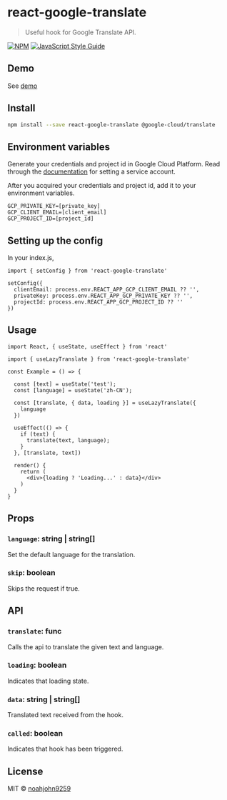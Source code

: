 # react-google-translate

> Useful hook for Google Translate API.

[![NPM](https://img.shields.io/npm/v/react-google-translate.svg)](https://www.npmjs.com/package/react-google-translate) [![JavaScript Style Guide](https://img.shields.io/badge/code_style-standard-brightgreen.svg)](https://standardjs.com)

## Demo

See [demo](https://react-google-translate.vercel.app/)

## Install

```bash
npm install --save react-google-translate @google-cloud/translate
```

## Environment variables

Generate your credentials and project id in Google Cloud Platform. Read through the [documentation](https://cloud.google.com/iam/docs/creating-managing-service-accounts) for setting a service account.

After you acquired your credentials and project id, add it to your environment variables.

```
GCP_PRIVATE_KEY=[private_key]
GCP_CLIENT_EMAIL=[client_email]
GCP_PROJECT_ID=[project_id]
```

## Setting up the config

In your index.js,

```tsx
import { setConfig } from 'react-google-translate'

setConfig({
  clientEmail: process.env.REACT_APP_GCP_CLIENT_EMAIL ?? '',
  privateKey: process.env.REACT_APP_GCP_PRIVATE_KEY ?? '',
  projectId: process.env.REACT_APP_GCP_PROJECT_ID ?? ''
})
```

## Usage

```tsx
import React, { useState, useEffect } from 'react'

import { useLazyTranslate } from 'react-google-translate'

const Example = () => {

  const [text] = useState('test');
  const [language] = useState('zh-CN');

  const [translate, { data, loading }] = useLazyTranslate({
    language
  })

  useEffect(() => {
    if (text) {
      translate(text, language);
    }
  }, [translate, text])

  render() {
    return (
      <div>{loading ? 'Loading...' : data}</div>
    )
  }
}
```

## Props

### `language`: string | string[]

Set the default language for the translation.

### `skip`: boolean

Skips the request if true.

## API

### `translate`: func

Calls the api to translate the given text and language.

### `loading`: boolean

Indicates that loading state.

### `data`: string | string[]

Translated text received from the hook.

### `called`: boolean

Indicates that hook has been triggered.

## License

MIT © [noahjohn9259](https://github.com/noahjohn9259)
